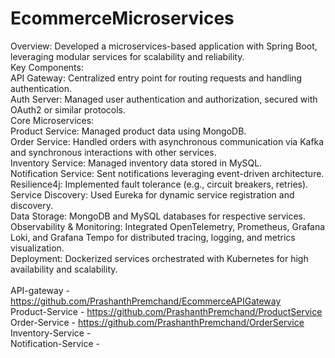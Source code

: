 # EcommerceMicroservices

Overview: Developed a microservices-based application with Spring Boot, leveraging modular services for scalability and reliability.<br />
Key Components:<br />
API Gateway: Centralized entry point for routing requests and handling authentication.<br />
Auth Server: Managed user authentication and authorization, secured with OAuth2 or similar protocols.<br />
Core Microservices:<br />
  Product Service: Managed product data using MongoDB.<br />
  Order Service: Handled orders with asynchronous communication via Kafka and synchronous interactions with other services.<br />
  Inventory Service: Managed inventory data stored in MySQL.<br />
  Notification Service: Sent notifications leveraging event-driven architecture.<br />
Resilience4j: Implemented fault tolerance (e.g., circuit breakers, retries).<br />
Service Discovery: Used Eureka for dynamic service registration and discovery.<br />
Data Storage: MongoDB and MySQL databases for respective services.<br />
Observability & Monitoring: Integrated OpenTelemetry, Prometheus, Grafana Loki, and Grafana Tempo for distributed tracing, logging, and metrics visualization.<br />
Deployment: Dockerized services orchestrated with Kubernetes for high availability and scalability.<br />
<br />
API-gateway - https://github.com/PrashanthPremchand/EcommerceAPIGateway<br />
Product-Service - https://github.com/PrashanthPremchand/ProductService<br />
Order-Service - https://github.com/PrashanthPremchand/OrderService<br />
Inventory-Service - <br />
Notification-Service - <br />
